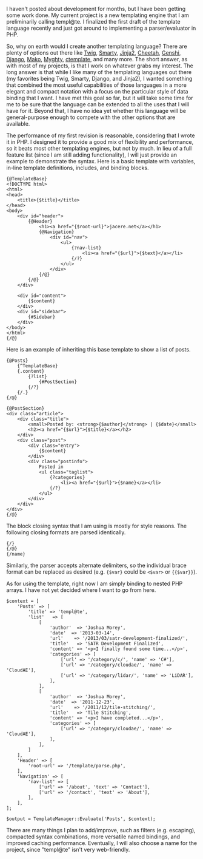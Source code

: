 I haven't posted about development for months, but I have been getting some work done.  My current project is a new templating engine that I am preliminarily calling templ@te.  I finalized the first draft of the template language recently and just got around to implementing a parser/evaluator in PHP.

So, why on earth would I create another templating language?  There are plenty of options out there like [Twig][], [Smarty][], [Jinja2][], [Cheetah][], [Genshi][], [Django][], [Mako][], [Myghty][], [ctemplate][], and many more.  The short answer, as with most of my projects, is that I work on whatever grabs my interest.  The long answer is that while I like many of the templating languages out there (my favorites being Twig, Smarty, Django, and Jinja2), I wanted something that combined the most useful capabilities of those languages in a more elegant and compact notation with a focus on the particular style of data binding that I want.  I have met this goal so far, but it will take some time for me to be sure that the language can be extended to all the uses that I will have for it.  Beyond that, I have no idea yet whether this language will be general-purpose enough to compete with the other options that are available.

The performance of my first revision is reasonable, considering that I wrote it in PHP.  I designed it to provide a good mix of flexibility and performance, so it beats most other templating engines, but not by much.  In lieu of a full feature list (since I am still adding functionality), I will just provide an example to demonstrate the syntax.  Here is a basic template with variables, in-line template definitions, includes, and binding blocks.

~~~ {html skhema}
{@TemplateBase}
<!DOCTYPE html>
<html>
<head>
	<title>{$title}</title>
</head>
<body>
	<div id="header">
		{@Header}
			<h1><a href="{$root-url}">jacere.net</a></h1>
			{@Navigation}
				<div id="nav">
					<ul>
						{?nav-list}
							<li><a href="{$url}">{$text}</a></li>
						{/?}
					</ul>
				</div>
			{/@}
		{/@}
	</div>

	<div id="content">
		{$content}
	</div>
	<div id="sidebar">
		{#Sidebar}
	</div>
</body>
</html>
{/@}
~~~

Here is an example of inheriting this base template to show a list of posts.

~~~ {html skhema}
{@Posts}
	{^TemplateBase}
	{.content}
		{?list}
			{#PostSection}
		{/?}
	{/.}
{/@}

{@PostSection}
<div class="article">
	<div class="title">
		<small>Posted by: <strong>{$author}</strong> | {$date}</small>
		<h2><a href="{$url}">{$title}</a></h2>
	</div>
	<div class="post">
		<div class="entry">
			{$content}
		</div>
		<div class="postinfo">
			Posted in
			<ul class="taglist">
				{?categories}
					<li><a href="{$url}">{$name}</a></li>
				{/?}
			</ul>
		</div>
	</div>
</div>
{/@}
~~~

The block closing syntax that I am using is mostly for style reasons.  The following closing formats are parsed identically.

~~~ {skhema}
{/}
{/@}
{/name}
~~~

Similarly, the parser accepts alternate delimiters, so the individual brace format can be replaced as desired (e.g. `{$var}` could be `<$var>` or `{{$var}}`).

As for using the template, right now I am simply binding to nested PHP arrays.  I have not yet decided where I want to go from here.

~~~ {php}
$context = [
	'Posts' => [
		'title'	=> 'templ@te',
		'list'	 => [
			[
				'author'  => 'Joshua Morey',
				'date'	=> '2013-03-14',
				'url'	 => '/2013/03/satr-development-finalized/',
				'title'   => 'SATR Development Finalized',
				'content' => '<p>I finally found some time...</p>',
				'categories' => [
					['url' => '/category/c/', 'name' => 'C#'],
					['url' => '/category/cloudae/', 'name' => 'CloudAE'],
					['url' => '/category/lidar/', 'name' => 'LiDAR'],
				],
			],
			[
				'author'  => 'Joshua Morey',
				'date'	=> '2011-12-23',
				'url'	 => '/2011/12/tile-stitching/',
				'title'   => 'Tile Stitching',
				'content' => '<p>I have completed...</p>',
				'categories' => [
					['url' => '/category/cloudae/', 'name' => 'CloudAE'],
				],
			],
		]
	],
	'Header' => [
		'root-url' => '/template/parse.php',
	],
	'Navigation' => [
		'nav-list' => [
			['url' => '/about', 'text' => 'Contact'],
			['url' => '/contact', 'text' => 'About'],
		],
	],
];

$output = TemplateManager::Evaluate('Posts', $context);
~~~

There are many things I plan to add/improve, such as filters (e.g. escaping), compacted syntax combinations, more versatile named bindings, and improved caching performance.  Eventually, I will also choose a name for the project, since "templ@te" isn't very web-friendly.

[twig]: http://twig.sensiolabs.org/  "Twig"
[smarty]: http://www.smarty.net/  "Smarty"
[jinja2]: http://jinja.pocoo.org/  "Jinja2"
[cheetah]: http://www.cheetahtemplate.org/  "Cheetah"
[genshi]: http://genshi.edgewall.org/  "Genshi"
[django]: https://www.djangoproject.com/  "Django"
[mako]: http://www.makotemplates.org/  "Mako"
[myghty]: http://www.myghty.org/  "Myghty"
[ctemplate]: http://code.google.com/p/ctemplate/  "ctemplate"
